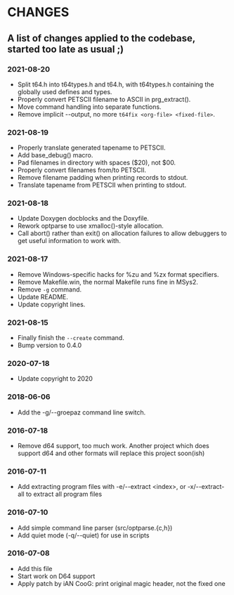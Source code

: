 # CHANGES

## A list of changes applied to the codebase, started too late as usual ;)


### 2021-08-20

* Split t64.h into t64types.h and t64.h, with t64types.h containing the globally
  used defines and types.
* Properly convert PETSCII filename to ASCII in prg\_extract().
* Move command handling into separate functions.
* Remove implicit --output, no more `t64fix <org-file> <fixed-file>`.


### 2021-08-19

* Properly translate generated tapename to PETSCII.
* Add base\_debug() macro.
* Pad filenames in directory with spaces ($20), not $00.
* Properly convert filenames from/to PETSCII.
* Remove filename padding when printing records to stdout.
* Translate tapename from PETSCII when printing to stdout.


### 2021-08-18

* Update Doxygen docblocks and the Doxyfile.
* Rework optparse to use xmalloc()-style allocation.
* Call abort() rather than exit() on allocation failures to allow debuggers to
  get useful information to work with.


### 2021-08-17

* Remove Windows-specific hacks for %zu and %zx format specifiers.
* Remove Makefile.win, the normal Makefile runs fine in MSys2.
* Remove `-g` command.
* Update README.
* Update copyright lines.


### 2021-08-15

* Finally finish the `--create` command.
* Bump version to 0.4.0


### 2020-07-18

* Update copyright to 2020


### 2018-06-06

* Add the -g/--groepaz command line switch.


### 2016-07-18

* Remove d64 support, too much work. Another project which does support d64
  and other formats will replace this project soon(ish)


### 2016-07-11

* Add extracting program files with -e/--extract \<index\>, or -x/--extract-all
  to extract all program files


### 2016-07-10

* Add simple command line parser (src/optparse.{c,h})
* Add quiet mode (-q/--quiet) for use in scripts


### 2016-07-08

* Add this file
* Start work on D64 support
* Apply patch by iAN CooG: print original magic header, not the fixed one

